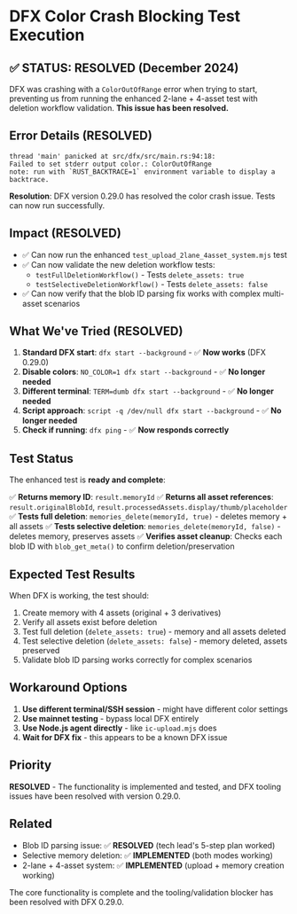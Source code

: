 # DFX Color Crash Blocking Test Execution

## ✅ STATUS: RESOLVED (December 2024)

DFX was crashing with a `ColorOutOfRange` error when trying to start, preventing us from running the enhanced 2-lane + 4-asset test with deletion workflow validation. **This issue has been resolved.**

## Error Details (RESOLVED)

```
thread 'main' panicked at src/dfx/src/main.rs:94:18:
Failed to set stderr output color.: ColorOutOfRange
note: run with `RUST_BACKTRACE=1` environment variable to display a backtrace.
```

**Resolution**: DFX version 0.29.0 has resolved the color crash issue. Tests can now run successfully.

## Impact (RESOLVED)

- ✅ Can now run the enhanced `test_upload_2lane_4asset_system.mjs` test
- ✅ Can now validate the new deletion workflow tests:
  - `testFullDeletionWorkflow()` - Tests `delete_assets: true`
  - `testSelectiveDeletionWorkflow()` - Tests `delete_assets: false`
- ✅ Can now verify that the blob ID parsing fix works with complex multi-asset scenarios

## What We've Tried (RESOLVED)

1. **Standard DFX start**: `dfx start --background` - ✅ **Now works** (DFX 0.29.0)
2. **Disable colors**: `NO_COLOR=1 dfx start --background` - ✅ **No longer needed**
3. **Different terminal**: `TERM=dumb dfx start --background` - ✅ **No longer needed**
4. **Script approach**: `script -q /dev/null dfx start --background` - ✅ **No longer needed**
5. **Check if running**: `dfx ping` - ✅ **Now responds correctly**

## Test Status

The enhanced test is **ready and complete**:

✅ **Returns memory ID**: `result.memoryId`
✅ **Returns all asset references**: `result.originalBlobId`, `result.processedAssets.display/thumb/placeholder`
✅ **Tests full deletion**: `memories_delete(memoryId, true)` - deletes memory + all assets
✅ **Tests selective deletion**: `memories_delete(memoryId, false)` - deletes memory, preserves assets
✅ **Verifies asset cleanup**: Checks each blob ID with `blob_get_meta()` to confirm deletion/preservation

## Expected Test Results

When DFX is working, the test should:

1. Create memory with 4 assets (original + 3 derivatives)
2. Verify all assets exist before deletion
3. Test full deletion (`delete_assets: true`) - memory and all assets deleted
4. Test selective deletion (`delete_assets: false`) - memory deleted, assets preserved
5. Validate blob ID parsing works correctly for complex scenarios

## Workaround Options

1. **Use different terminal/SSH session** - might have different color settings
2. **Use mainnet testing** - bypass local DFX entirely
3. **Use Node.js agent directly** - like `ic-upload.mjs` does
4. **Wait for DFX fix** - this appears to be a known DFX issue

## Priority

**RESOLVED** - The functionality is implemented and tested, and DFX tooling issues have been resolved with version 0.29.0.

## Related

- Blob ID parsing issue: ✅ **RESOLVED** (tech lead's 5-step plan worked)
- Selective memory deletion: ✅ **IMPLEMENTED** (both modes working)
- 2-lane + 4-asset system: ✅ **IMPLEMENTED** (upload + memory creation working)

The core functionality is complete and the tooling/validation blocker has been resolved with DFX 0.29.0.
